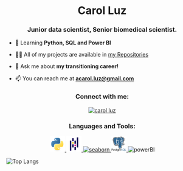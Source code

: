 <h1 align="center">Carol Luz</h1>  
<h3 align="center">Junior data scientist, Senior biomedical scientist.</h3>  
  
- 🌱 Learning **Python, SQL and Power BI**  
  
- 👨‍💻 All of my projects are available in [my Repositories](https://github.com/CarolLuz?tab=repositories)  
  
- 💬 Ask me about **my transitioning career!**  
  
- 📫 You can reach me at **acarol.luz@gmail.com**  

  
<h3 align="center">Connect with me:</h3>  
<p align="center">  
<a href="https://www.linkedin.com/in/ana-carolina-luz/" target="blank"><img align="center" src="https://raw.githubusercontent.com/rahuldkjain/github-profile-readme-generator/master/src/images/icons/Social/linked-in-alt.svg" alt="carol luz" height="30" width="40" /></a>  
</p>  
  
<h3 align="center">Languages and Tools:</h3>  
<p align="center"> <a href="https://www.python.org" target="_blank" rel="noreferrer"> <img src="https://raw.githubusercontent.com/devicons/devicon/master/icons/python/python-original.svg" alt="python" width="40" height="40"/> </a> <a href="https://seaborn.pydata.org/" target="_blank" rel="noreferrer">  <img src="https://raw.githubusercontent.com/devicons/devicon/2ae2a900d2f041da66e950e4d48052658d850630/icons/pandas/pandas-original.svg" alt="pandas" width="40" height="40"/> </a> <a href="https://www.postgresql.org" target="_blank" rel="noreferrer">  <img src="https://seaborn.pydata.org/_images/logo-mark-lightbg.svg" alt="seaborn" width="40" height="40"/> </a> <a href="https://vuejs.org/" target="_blank" rel="noreferrer"> <img src="https://raw.githubusercontent.com/devicons/devicon/master/icons/postgresql/postgresql-original-wordmark.svg" alt="postgresql" width="40" height="40"/> </a> <a target="_blank" rel="noreferrer"> <img src="https://img.icons8.com/color/512/power-bi.png" alt="powerBI" width="40" height="40"/> </a> </p>  
  
  
  
![Top Langs](https://github-readme-stats.vercel.app/api/top-langs/?username=carolluz&langs_count=5)
